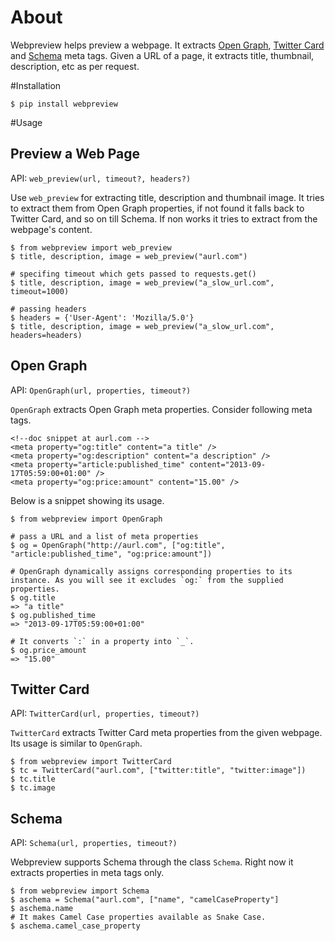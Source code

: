 # About
Webpreview helps preview a webpage. It extracts [Open Graph](http://ogp.me/), [Twitter Card](https://dev.twitter.com/cards/overview) and [Schema](http://schema.org/) meta tags. Given a URL of a page, it extracts title, thumbnail, description, etc as per request.

#Installation

    $ pip install webpreview

#Usage
## Preview a Web Page
API: `web_preview(url, timeout?, headers?)`

Use `web_preview` for extracting title, description and thumbnail image. It tries to extract them from Open Graph properties, if not found it falls back to Twitter Card, and so on  till Schema.  If non works it tries to extract from the webpage's content.

    $ from webpreview import web_preview
    $ title, description, image = web_preview("aurl.com")

    # specifing timeout which gets passed to requests.get()
    $ title, description, image = web_preview("a_slow_url.com", timeout=1000)

    # passing headers
    $ headers = {'User-Agent': 'Mozilla/5.0'}
    $ title, description, image = web_preview("a_slow_url.com", headers=headers)

## Open Graph
API: `OpenGraph(url, properties, timeout?)`

`OpenGraph` extracts Open Graph meta properties. Consider following meta tags.

    <!--doc snippet at aurl.com -->
    <meta property="og:title" content="a title" />
    <meta property="og:description" content="a description" />
    <meta property="article:published_time" content="2013-09-17T05:59:00+01:00" />
    <meta property="og:price:amount" content="15.00" />

Below is a snippet showing its usage.

    $ from webpreview import OpenGraph
    
    # pass a URL and a list of meta properties
    $ og = OpenGraph("http://aurl.com", ["og:title", "article:published_time", "og:price:amount"])
    
    # OpenGraph dynamically assigns corresponding properties to its instance. As you will see it excludes `og:` from the supplied properties.
    $ og.title
    => "a title"
    $ og.published_time
    => "2013-09-17T05:59:00+01:00"
	
	# It converts `:` in a property into `_`.
    $ og.price_amount
    => "15.00"

## Twitter Card
API: `TwitterCard(url, properties, timeout?)`

`TwitterCard` extracts Twitter Card meta properties from the given webpage. Its usage is similar to `OpenGraph`.

    $ from webpreview import TwitterCard
    $ tc = TwitterCard("aurl.com", ["twitter:title", "twitter:image"])
    $ tc.title
    $ tc.image

## Schema
API: `Schema(url, properties, timeout?)`

Webpreview supports Schema through the class `Schema`. Right now it extracts properties in meta tags only.

    $ from webpreview import Schema
    $ aschema = Schema("aurl.com", ["name", "camelCaseProperty"]
    $ aschema.name
    # It makes Camel Case properties available as Snake Case.
    $ aschema.camel_case_property


